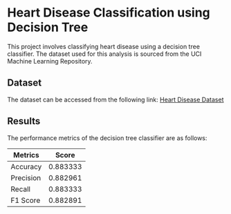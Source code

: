 # Heart Disease Classification using Decision Tree

This project involves classifying heart disease using a decision tree classifier. The dataset used for this analysis is sourced from the UCI Machine Learning Repository.

## Dataset

The dataset can be accessed from the following link:
[Heart Disease Dataset](https://archive.ics.uci.edu/ml/machine-learning-databases/heart-disease/processed.cleveland.data)

## Results

The performance metrics of the decision tree classifier are as follows:

| Metrics    | Score     |
|------------|-----------|
| Accuracy   | 0.883333  |
| Precision  | 0.882961  |
| Recall     | 0.883333  |
| F1 Score   | 0.882891  |
